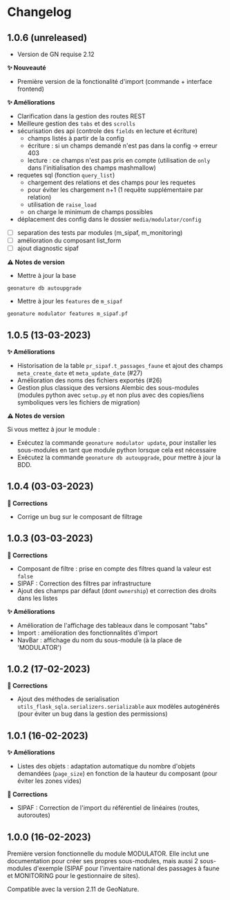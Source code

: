 # Changelog

## 1.0.6 (unreleased)


- Version de GN  requise 2.12

**✨ Nouveauté**
- Première version de la fonctionalité d'import (commande + interface frontend)

**✨ Améliorations**

- Clarification dans la gestion des routes REST
- Meilleure gestion des `tabs` et des `scrolls`
- sécurisation des api (controle des `fields` en lecture et écriture)
  - champs listés à partir de la config 
  - écriture : si un champs demandé n'est pas dans la config -> erreur 403
  - lecture : ce champs n'est pas pris en compte (utilisation de `only` dans l'initialisation des champs mashmallow)
- requetes sql (fonction `query_list`)
    - chargement des relations et des champs pour les requetes
    - pour éviter les chargement n+1 (1 requête supplémentaire par relation)
    - utilisation de `raise_load`
    - on charge le minimum de champs possibles
- déplacement des config dans le dossier `media/modulator/config`
- [ ] separation des tests par modules (m_sipaf, m_monitoring)
- [ ] amélioration du composant list_form
- [ ] ajout diagnostic sipaf

**⚠️ Notes de version**

- Mettre à jour la base

```
geonature db autoupgrade
```

- Mettre à jour les `features` de `m_sipaf`

```
geonature modulator features m_sipaf.pf
```


## 1.0.5 (13-03-2023)

**✨ Améliorations**

- Historisation de la table `pr_sipaf.t_passages_faune` et ajout des champs `meta_create_date` et `meta_update_date` (#27)
- Amélioration des noms des fichiers exportés (#26)
- Gestion plus classique des versions Alembic des sous-modules (modules python avec `setup.py` et non plus avec des copies/liens symboliques vers les fichiers de migration)

**⚠️ Notes de version**

Si vous mettez à jour le module :

- Exécutez la commande `geonature modulator update`, pour installer les sous-modules en tant que module python lorsque cela est nécessaire
- Exécutez la commande `geonature db autoupgrade`, pour mettre à jour la BDD.

## 1.0.4 (03-03-2023)

**🐛 Corrections**

- Corrige un bug sur le composant de filtrage

## 1.0.3 (03-03-2023)

**🐛 Corrections**

- Composant de filtre : prise en compte des filtres quand la valeur est `false`
- SIPAF : Correction des filtres par infrastructure
- Ajout des champs par défaut (dont `ownership`) et correction des droits dans les listes

**✨ Améliorations**

- Amélioration de l'affichage des tableaux dans le composant "tabs"
- Import : amélioration des fonctionnalités d'import
- NavBar : affichage du nom du sous-module (à la place de 'MODULATOR')

## 1.0.2 (17-02-2023)

**🐛 Corrections**

- Ajout des méthodes de serialisation `utils_flask_sqla.serializers.serializable` aux modèles autogénérés (pour éviter un bug dans la gestion des permissions)

## 1.0.1 (16-02-2023)

**✨ Améliorations**

- Listes des objets : adaptation automatique du nombre d'objets demandées (`page_size`) en fonction de la hauteur du composant (pour éviter les zones vides)

**🐛 Corrections**

- SIPAF : Correction de l'import du référentiel de linéaires (routes, autoroutes)

## 1.0.0 (16-02-2023)

Première version fonctionnelle du module MODULATOR.
Elle inclut une documentation pour créer ses propres sous-modules, mais aussi 2 sous-modules d'exemple (SIPAF pour l'inventaire national des passages à faune et MONITORING pour le gestionnaire de sites).

Compatible avec la version 2.11 de GeoNature.
